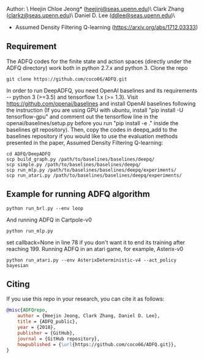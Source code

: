 Author: \\
Heejin Chloe Jeong* (heejinj@seas.upenn.edu)\\
Clark Zhang (clarkz@seas.upenn.edu)\\
Daniel D. Lee (ddlee@seas.upenn.edu)\\

* Assumed Density Filtering Q-learning (https://arxiv.org/abs/1712.03333)

## Requirement 
The ADFQ codes for the finite state and action spaces (directly under the ADFQ directory) work both in python 2.7.x and python 3.
Clone the repo
```
git clone https://github.com/coco66/ADFQ.git
```
In order to run DeepADFQ, you need OpenAI baselines and its requirements -- python 3 (>=3.5) and tensorflow 1.x (>= 1.3).
Visit https://github.com/openai/baselines and install OpenAI baselines following the instruction (If you are using GPU with ubuntu, install "pip install -U tensorflow-gpu" and comment out the tensorflow line in the openai/baselines/setup.py before you run "pip install -e ." inside the baselines git repository).
Then, copy the codes in deepq_add to the baselines repository if you would like to use the evaluation methods presented in the paper, Assumed Density Filtering Q-learning:
```
cd ADFQ/DeepADFQ
scp build_graph.py /path/to/baselines/baselines/deepq/
scp simple.py /path/to/baselines/baselines/deepq/
scp run_mlp.py /path/to/baselines/baselines/deepq/experiments/
scp run_atari.py /path/to/baselines/baselines/deepq/experiments/
```

## Example for running ADFQ algorithm

```
python run_brl.py --env loop
```
And running ADFQ in Cartpole-v0
```
python run_mlp.py
```
set callback=None in line 78 if you don't want it to end its training after reaching 199.
Running ADFQ in an atari game, for example, Asterix-v0
```
python run_atari.py --env AsterixDeterministic-v4 --act_policy bayesian
```
## Citing
If you use this repo in your research, you can cite it as follows:
```bibtex
@misc{ADFQrepo,
    author = {Heejin Jeong, Clark Zhang, Daniel D. Lee},
    title = {ADFQ_public},
    year = {2018},
    publisher = {GitHub},
    journal = {GitHub repository},
    howpublished = {\url{https://github.com/coco66/ADFQ.git}},
}

```